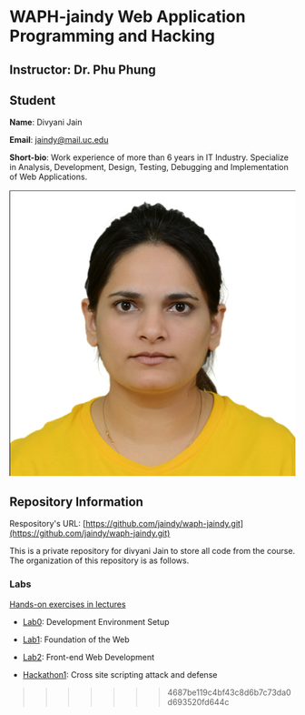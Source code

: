 # WAPH-jaindy Web Application Programming and Hacking

## Instructor: Dr. Phu Phung

## Student

**Name**: Divyani Jain

**Email**: jaindy@mail.uc.edu

**Short-bio**: Work experience of more than 6 years in IT Industry. Specialize in Analysis, Development, Design, Testing, Debugging and Implementation of Web Applications. 

![Divyani Headshot!](/Images/Divyani_Jain.jpg)

## Repository Information

Respository's URL: [https://github.com/jaindy/waph-jaindy.git](https://github.com/jaindy/waph-jaindy.git)

This is a private repository for divyani Jain to store all code from the course. The organization of this repository is as follows.

### Labs 

[Hands-on exercises in lectures](https://github.com/jaindy/waph-jaindy/tree/main/labs)

  - [Lab0](https://github.com/jaindy/waph-jaindy/tree/main/labs/lab0): Development Environment Setup 
  - [Lab1](https://github.com/jaindy/waph-jaindy/tree/main/labs/lab1): Foundation of the Web 

  - [Lab2](https://github.com/jaindy/waph-jaindy/tree/main/labs/lab2): Front-end Web Development
  - [Hackathon1](https://github.com/jaindy/waph-jaindy/tree/main/labs/hackathon): Cross site scripting attack and defense



>>>>>>> 4687be119c4bf43c8d6b7c73da0d693520fd644c
